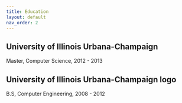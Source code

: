 ```yaml
---
title: Education
layout: default
nav_order: 2
---
```


## University of Illinois Urbana-Champaign
Master, Computer Science, 2012 - 2013

## University of Illinois Urbana-Champaign logo
B.S, Computer Engineering, 2008 - 2012